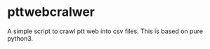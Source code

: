 pttwebcralwer
=============
A simple script to crawl ptt web into csv files.
This is based on pure python3.
